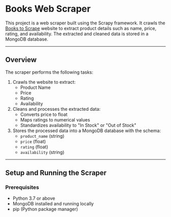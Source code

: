 # Books Web Scraper

This project is a web scraper built using the Scrapy framework. It crawls the [Books to Scrape](http://books.toscrape.com/) website to extract product details such as name, price, rating, and availability. The extracted and cleaned data is stored in a MongoDB database.

---

## Overview

The scraper performs the following tasks:
1. Crawls the website to extract:
   - Product Name
   - Price
   - Rating
   - Availability
2. Cleans and processes the extracted data:
   - Converts price to float
   - Maps ratings to numerical values
   - Standardizes availability to "In Stock" or "Out of Stock"
3. Stores the processed data into a MongoDB database with the schema:
   - `product_name` (string)
   - `price` (float)
   - `rating` (float)
   - `availability` (string)

---

## Setup and Running the Scraper

### Prerequisites
- Python 3.7 or above
- MongoDB installed and running locally
- pip (Python package manager)



